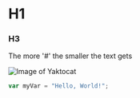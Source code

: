 # H1
### H3

The more '#' the smaller the text gets

![Image of Yaktocat](https://octodex.github.com/images/yaktocat.png)

``` javascript
var myVar = "Hello, World!";
```
